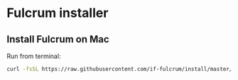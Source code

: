 # Fulcrum installer

## Install Fulcrum on Mac
Run from terminal:
```bash
curl -fsSL https://raw.githubusercontent.com/if-fulcrum/install/master/mac.sh | bash
```

